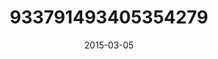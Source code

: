 ---
title: "933791493405354279"
cover: "2015-03-05 17.24.02 933791493405354279_46248401"
photo: "2015-03-05 17.24.02 933791493405354279_46248401"
date: "2015-03-05"
type: "photo"
---